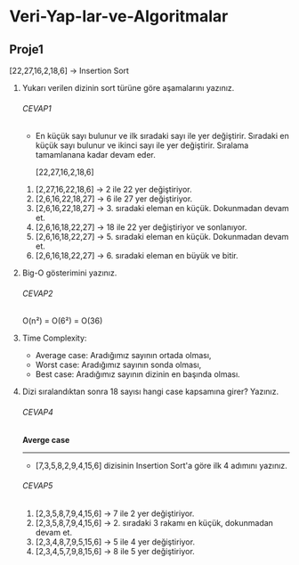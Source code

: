 # Veri-Yap-lar-ve-Algoritmalar

## Proje1 

[22,27,16,2,18,6] -> Insertion Sort

1. Yukarı verilen dizinin sort türüne göre aşamalarını yazınız.

   ###### CEVAP1

   - En küçük sayı bulunur ve ilk sıradaki sayı ile yer değiştirir. Sıradaki en küçük sayı bulunur ve ikinci sayı ile yer değiştirir. Sıralama tamamlanana kadar devam eder.

     [22,27,16,2,18,6] 

   1. [2,27,16,22,18,6] -> 2 ile 22 yer değiştiriyor.
   2. [2,6,16,22,18,27] -> 6 ile 27 yer değiştiriyor.
   3. [2,6,16,22,18,27] -> 3. sıradaki eleman en küçük. Dokunmadan devam et.
   4. [2,6,16,18,22,27] -> 18 ile 22 yer değiştiriyor ve sonlanıyor.
   5. [2,6,16,18,22,27] -> 5. sıradaki eleman en küçük. Dokunmadan devam et.
   6. [2,6,16,18,22,27] -> 6. sıradaki eleman en büyük ve bitir.

2. Big-O gösterimini yazınız.

   ###### CEVAP2

   O(n²) = O(6²) = O(36)

3. Time Complexity:

   - Average case: Aradığımız sayının ortada olması,
   - Worst case: Aradığımız sayının sonda olması,
   - Best case: Aradığımız sayının dizinin en başında olması.

4. Dizi sıralandıktan sonra 18 sayısı hangi case kapsamına girer? Yazınız.

   ###### CEVAP4

    **Averge case** 

   ---


   - [7,3,5,8,2,9,4,15,6] dizisinin Insertion Sort'a göre ilk 4 adımını yazınız.

   ###### CEVAP5

      1. [2,3,5,8,7,9,4,15,6] -> 7 ile 2 yer değiştiriyor.
      2. [2,3,5,8,7,9,4,15,6] -> 2. sıradaki 3 rakamı en küçük, dokunmadan devam et.
      3. [2,3,4,8,7,9,5,15,6] -> 5 ile 4 yer değiştiriyor.
      4. [2,3,4,5,7,9,8,15,6] -> 8 ile 5 yer değiştiriyor.

